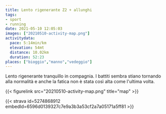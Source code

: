 ```yaml
---
title: Lento rigenerante Z2 + allunghi
tags:
- sport
- running
date: 2021-05-10 12:05:03
images: ["20210510-activity-map.png"]
activitydata:
  pace: 5:14min/km
  elevation: 54mt
  distance: 10.02km
  duration: 52:23
places: ["bioggio","manno","vedeggio"]
---
```



Lento rigenerante tranquillo in compagnia. I battiti sembra stiano tornando alla normalità e anche la fatica non è stata così alta come l'ultima volta.


{{< figurelink src="20210510-activity-map.png" title="map" >}}


{{< strava id=5274868912 embedId=6596d0139327c7e9a3b3a53cf2a7a05171a5ff81 >}}